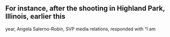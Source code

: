 ## For instance, after the shooting in Highland Park, Illinois, earlier this

year, Angela Salerno-Robin, SVP media relations, responded with “I am